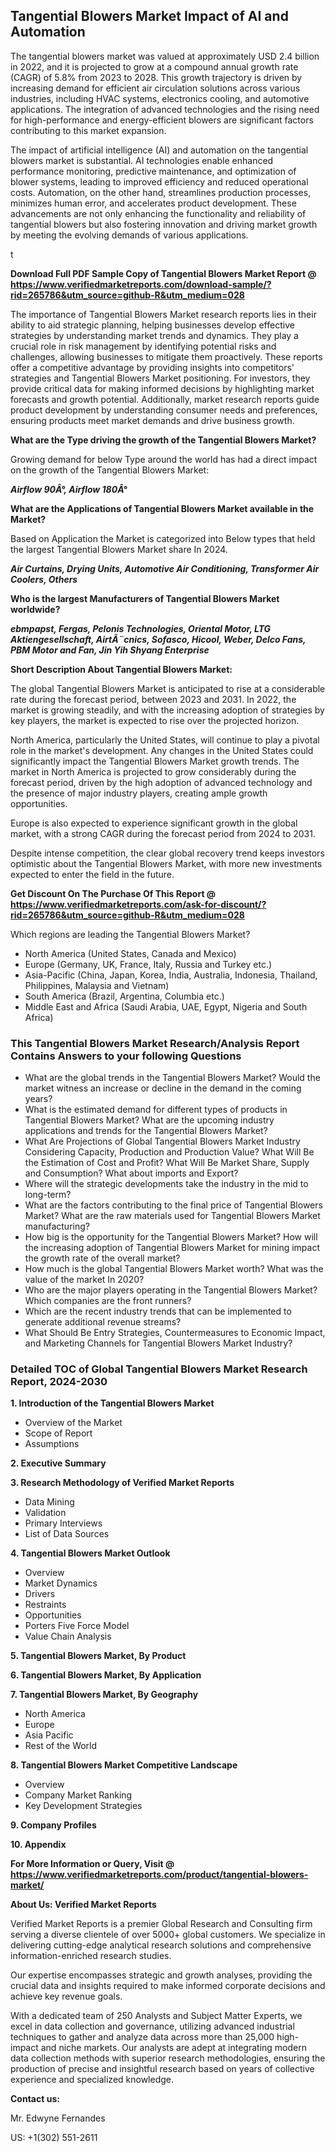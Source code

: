 <h2>Tangential Blowers Market Impact of AI and Automation</h2><p>The tangential blowers market was valued at approximately USD 2.4 billion in 2022, and it is projected to grow at a compound annual growth rate (CAGR) of 5.8% from 2023 to 2028. This growth trajectory is driven by increasing demand for efficient air circulation solutions across various industries, including HVAC systems, electronics cooling, and automotive applications. The integration of advanced technologies and the rising need for high-performance and energy-efficient blowers are significant factors contributing to this market expansion.</p><p>The impact of artificial intelligence (AI) and automation on the tangential blowers market is substantial. AI technologies enable enhanced performance monitoring, predictive maintenance, and optimization of blower systems, leading to improved efficiency and reduced operational costs. Automation, on the other hand, streamlines production processes, minimizes human error, and accelerates product development. These advancements are not only enhancing the functionality and reliability of tangential blowers but also fostering innovation and driving market growth by meeting the evolving demands of various applications.</p>t</p><p id="" class=""><strong>Download Full PDF Sample Copy of Tangential Blowers Market Report @ <a href="https://www.verifiedmarketreports.com/download-sample/?rid=265786&utm_source=github-R&utm_medium=028" target="_blank">https://www.verifiedmarketreports.com/download-sample/?rid=265786&utm_source=github-R&utm_medium=028</a></strong></p><p>The importance of&nbsp;Tangential Blowers Market research reports lies in their ability to aid strategic planning, helping businesses develop effective strategies by understanding market trends and dynamics. They play a crucial role in risk management by identifying potential risks and challenges, allowing businesses to mitigate them proactively. These reports offer a competitive advantage by providing insights into competitors' strategies and Tangential Blowers Market positioning. For investors, they provide critical data for making informed decisions by highlighting market forecasts and growth potential. Additionally, market research reports guide product development by understanding consumer needs and preferences, ensuring products meet market demands and drive business growth.</p><p><strong>What are the&nbsp;Type driving the growth of the Tangential Blowers Market?</strong></p><p id="" class="">Growing demand for below Type around the world has had a direct impact on the growth of the Tangential Blowers Market:</p><em><strong>Airflow 90Â°, Airflow 180Â°</strong></em></p><strong>What are the&nbsp;Applications&nbsp;of Tangential Blowers Market available in the Market?</strong></p><p id="" class="">Based on Application the Market is categorized into Below types that held the largest Tangential Blowers Market share In 2024.</p><em><strong>Air Curtains, Drying Units, Automotive Air Conditioning, Transformer Air Coolers, Others</strong></em></p><strong>Who is the largest Manufacturers of Tangential Blowers Market worldwide?</strong></p><p><em><strong>ebmpapst, Fergas, Pelonis Technologies, Oriental Motor, LTG Aktiengesellschaft, AirtÃ¨cnics, Sofasco, Hicool, Weber, Delco Fans, PBM Motor and Fan, Jin Yih Shyang Enterprise</strong></em></p><p id="" class=""><strong>Short Description About Tangential Blowers Market:</strong></p><p>The global Tangential Blowers Market is anticipated to rise at a considerable rate during the forecast period, between 2023 and 2031. In 2022, the market is growing steadily, and with the increasing adoption of strategies by key players, the market is expected to rise over the projected horizon.</p><p>North America, particularly the United States, will continue to play a pivotal role in the market's development. Any changes in the United States could significantly impact the Tangential Blowers Market growth trends. The market in North America is projected to grow considerably during the forecast period, driven by the high adoption of advanced technology and the presence of major industry players, creating ample growth opportunities.</p><p>Europe is also expected to experience significant growth in the global market, with a strong CAGR during the forecast period from 2024 to 2031.</p><p>Despite intense competition, the clear global recovery trend keeps investors optimistic about the Tangential Blowers Market, with more new investments expected to enter the field in the future.</p><p id="" class=""><strong>Get Discount On The Purchase Of This Report @ <a href="https://www.verifiedmarketreports.com/ask-for-discount/?rid=265786&utm_source=github-R&utm_medium=028" target="_blank">https://www.verifiedmarketreports.com/ask-for-discount/?rid=265786&utm_source=github-R&utm_medium=028</a></strong></p>Which regions are leading the Tangential Blowers Market?</p><ul><li>North America (United States, Canada and Mexico)</li><li>Europe (Germany, UK, France, Italy, Russia and Turkey etc.)</li><li>Asia-Pacific (China, Japan, Korea, India, Australia, Indonesia, Thailand, Philippines, Malaysia and Vietnam)</li><li>South America (Brazil, Argentina, Columbia etc.)</li><li>Middle East and Africa (Saudi Arabia, UAE, Egypt, Nigeria and South Africa)</li></ul><h3 id="" class="">This Tangential Blowers Market Research/Analysis Report Contains Answers to your following Questions</h3><ul><li>What are the global trends in the Tangential Blowers Market? Would the market witness an increase or decline in the demand in the coming years?</li><li>What is the estimated demand for different types of products in Tangential Blowers Market? What are the upcoming industry applications and trends for the Tangential Blowers Market?</li><li>What Are Projections of Global Tangential Blowers Market Industry Considering Capacity, Production and Production Value? What Will Be the Estimation of Cost and Profit? What Will Be Market Share, Supply and Consumption? What about imports and Export?</li><li>Where will the strategic developments take the industry in the mid to long-term?</li><li>What are the factors contributing to the final price of Tangential Blowers Market? What are the raw materials used for Tangential Blowers Market manufacturing?</li><li>How big is the opportunity for the Tangential Blowers Market? How will the increasing adoption of Tangential Blowers Market for mining impact the growth rate of the overall market?</li><li>How much is the global Tangential Blowers Market worth? What was the value of the market In 2020?</li><li>Who are the major players operating in the Tangential Blowers Market? Which companies are the front runners?</li><li>Which are the recent industry trends that can be implemented to generate additional revenue streams?</li><li>What Should Be Entry Strategies, Countermeasures to Economic Impact, and Marketing Channels for Tangential Blowers Market Industry?</li></ul><h3 id="" class="">Detailed TOC of Global Tangential Blowers Market Research Report, 2024-2030</h3><p id="" class=""><strong>1. Introduction of the Tangential Blowers Market</strong></p><ul><li>Overview of the Market</li><li>Scope of Report</li><li>Assumptions</li></ul><p id="" class=""><strong>2. Executive Summary</strong></p><p id="" class=""><strong>3. Research Methodology of Verified Market Reports</strong></p><ul><li>Data Mining</li><li>Validation</li><li>Primary Interviews</li><li>List of Data Sources</li></ul><p id="" class=""><strong>4. Tangential Blowers Market Outlook</strong></p><ul><li>Overview</li><li>Market Dynamics</li><li>Drivers</li><li>Restraints</li><li>Opportunities</li><li>Porters Five Force Model</li><li>Value Chain Analysis</li></ul><p id="" class=""><strong>5. Tangential Blowers Market, By Product</strong></p><p id="" class=""><strong>6. Tangential Blowers Market, By Application</strong></p><p id="" class=""><strong>7. Tangential Blowers Market, By Geography</strong></p><ul><li>North America</li><li>Europe</li><li>Asia Pacific</li><li>Rest of the World</li></ul><p id="" class=""><strong>8. Tangential Blowers Market Competitive Landscape</strong></p><ul><li>Overview</li><li>Company Market Ranking</li><li>Key Development Strategies</li></ul><p id="" class=""><strong>9. Company Profiles</strong></p><p id="" class=""><strong>10. Appendix</strong></p><p id="" class=""><strong>For More Information or Query, Visit @ <a href="https://www.verifiedmarketreports.com/product/tangential-blowers-market/" target="_blank">https://www.verifiedmarketreports.com/product/tangential-blowers-market/</a></strong></p><p id="" class=""><strong>About Us: Verified Market Reports</strong></p><p id="" class="">Verified Market Reports is a premier Global Research and Consulting firm serving a diverse clientele of over 5000+ global customers. We specialize in delivering cutting-edge analytical research solutions and comprehensive information-enriched research studies.</p><p id="" class="">Our expertise encompasses strategic and growth analyses, providing the crucial data and insights required to make informed corporate decisions and achieve key revenue goals.</p><p id="" class="">With a dedicated team of 250 Analysts and Subject Matter Experts, we excel in data collection and governance, utilizing advanced industrial techniques to gather and analyze data across more than 25,000 high-impact and niche markets. Our analysts are adept at integrating modern data collection methods with superior research methodologies, ensuring the production of precise and insightful research based on years of collective experience and specialized knowledge.</p><p id="" class=""><strong>Contact us:</strong></p><p id="" class="">Mr. Edwyne Fernandes</p><p id="" class="">US: +1(302) 551-2611</p>